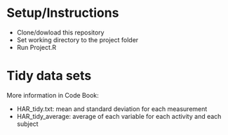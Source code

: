 
# Setup/Instructions

* Clone/dowload this repository
* Set working directory to the project folder
* Run Project.R

# Tidy data sets

More information in Code Book:

* HAR_tidy.txt: mean and standard deviation for each measurement
* HAR_tidy_average: average of each variable for each activity and each subject


